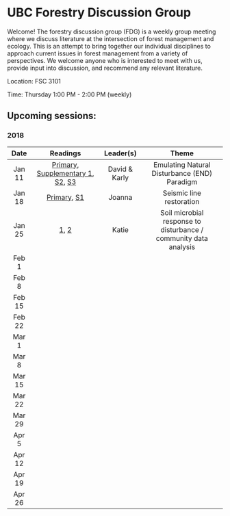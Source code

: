 # UBC Forestry Discussion Group

Welcome! The forestry discussion group (FDG) is a weekly group meeting where we discuss literature at the intersection of forest management and ecology. This is an attempt to bring together our individual disciplines to approach current issues in forest management from a variety of perspectives. We welcome anyone who is interested to meet with us, provide input into discussion, and recommend any relevant literature. 

Location: FSC 3101

Time: Thursday 1:00 PM - 2:00 PM (weekly)


## Upcoming sessions:

### 2018

|  Date  | Readings |    Leader(s)  |  Theme  |
|:------:|:--------:|:-------------:|:-------:|
| Jan 11 | 	[Primary](http://www.sciencedirect.com/science/article/pii/S0378112716305540), 	[Supplementary 1](http://www.sciencedirect.com/science/article/pii/S0378112708009055), 	[S2](http://www.bioone.org/doi/full/10.1899/11-114.1), [S3](http://www.journals.uchicago.edu/doi/abs/10.1899/11-094.1)      | David & Karly |  Emulating Natural Disturbance (END) Paradigm |
| Jan 18 | [Primary](http://www.sciencedirect.com/science/article/pii/S0378112717318078?via%3Dihub), [S1](http://www.sciencedirect.com/science/article/pii/S0006320716310308)         |  Joanna    | Seismic line restoration |
| Jan 25 | [1](https://www.nature.com/articles/ismej2017109), [2](https://www.sciencedirect.com/science/article/pii/S0038071716300724) |     Katie   | Soil microbial response to disturbance / community data analysis |
|  Feb 1 |          |               |         |
|  Feb 8 |          |               |         |
| Feb 15 |          |               |         |
| Feb 22 |          |               |         |
|  Mar 1 |          |               |         |
|  Mar 8 |          |               |         |
| Mar 15 |          |               |         |
| Mar 22 |          |               |         |
| Mar 29 |          |               |         |
|  Apr 5 |          |               |         |
| Apr 12 |          |               |         |
| Apr 19 |          |               |         |
| Apr 26 |          |               |         |
